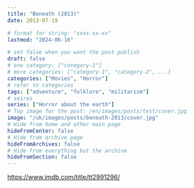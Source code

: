 ```yaml
---
title: "Beneath (2013)"
date: 2013-07-19

# format for string: "xxxx-xx-xx"
lastmod: "2024-06-16"

# set false when you want the post publish
draft: false
# one category: ["category-1"]
# more categories: ["category-1", "category-2", ...]
categories: ["Movies", "Horror"]
# refer to categories
tags: ["adventure", "folklore", "militarism"]
# seires
series: ["Horror about the earth"]
# Top image for the post: /en/images/posts/test/cover.jpg
image: "/uk/images/posts/beneath-2013/cover.jpg"
# Hide from home and other main page
hideFromCenter: false
# Hide from archive page
hideFromArchives: false
# Hide from everything but the archive
hideFromSection: false
---
```

https://www.imdb.com/title/tt2991296/
<!--more-->